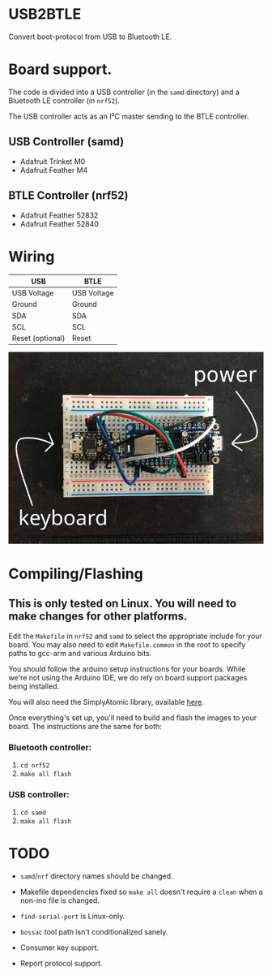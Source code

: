 # USB2BTLE

Convert boot-protocol from USB to Bluetooth LE.

# Board support.

The code is divided into a USB controller (in the `samd` directory)
and a Bluetooth LE controller (in `nrf52`).

The USB controller acts as an I²C master sending to the BTLE
controller.

## USB Controller (samd)

  * Adafruit Trinket M0
  * Adafruit Feather M4

## BTLE Controller (nrf52)

  * Adafruit Feather 52832
  * Adafruit Feather 52840

# Wiring

| USB              | BTLE        |
| ---------------- | ----------- |
| USB Voltage      | USB Voltage |
| Ground           | Ground      |
| SDA              | SDA         |
| SCL              | SCL         |
| Reset (optional) | Reset       |

![Trinket M0 and Feather 52840 wired together on a breadboard.][breadboard]

[breadboard]: usb2btle-breadboard.jpg

# Compiling/Flashing

## This is only tested on Linux. You will need to make changes for other platforms.

Edit the `Makefile` in `nrf52` and `samd` to select the appropriate
include for your board. You may also need to edit `Makefile.common` in
the root to specify paths to gcc-arm and various Arduino bits.

You should follow the arduino setup instructions for your
boards. While we're not using the Arduino IDE, we do rely on
board support packages being installed.

You will also need the SimplyAtomic library, available
[here](https://github.com/wizard97/SimplyAtomic.git).

Once everything's set up, you'll need to build and flash the images to
your board. The instructions are the same for both:

### Bluetooth controller:
1. `cd nrf52`
2. `make all flash`

### USB controller:
1. `cd samd`
2. `make all flash`

# TODO

  * `samd`/`nrf` directory names should be changed.

  * Makefile dependencies fixed so `make all` doesn't require a
    `clean` when a non-ino file is changed.

  * `find-serial-port` is Linux-only.

  * `bossac` tool path isn't conditionalized sanely.

  * Consumer key support.

  * Report protocol support.
